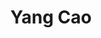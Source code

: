 ---
title: Yang Cao
role: Master Student
avatar_filename: avatar.jpg
interests:
  - Industrial Optimization
superuser: false
user_groups:
  - Master Students
--- 
